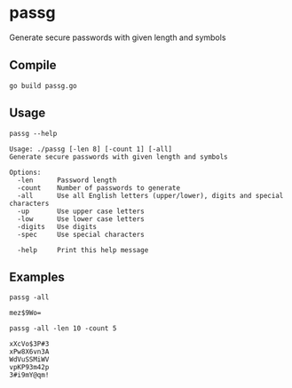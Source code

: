 # passg
Generate secure passwords with given length and symbols

## Compile
```
go build passg.go
```
## Usage
```
passg --help
```
```
Usage: ./passg [-len 8] [-count 1] [-all]
Generate secure passwords with given length and symbols
 
Options:
  -len      Password length
  -count    Number of passwords to generate
  -all      Use all English letters (upper/lower), digits and special characters
  -up       Use upper case letters
  -low      Use lower case letters
  -digits   Use digits
  -spec     Use special characters
	
  -help     Print this help message

```
## Examples
`passg -all`
```
mez$9Wo=
```

`passg -all -len 10 -count 5`
```
xXcVo$3P#3
xPw8X6vn3A
WdVuSSMiWV
vpKP93m42p
3#i9mY@qm!
```

